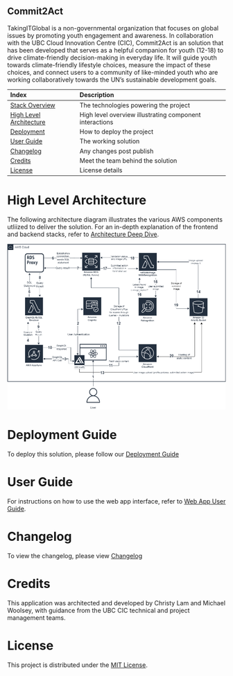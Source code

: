 ## Commit2Act

TakingITGlobal is a non-governmental organization that focuses on global issues by promoting youth engagement and awareness. In collaboration with the UBC Cloud Innovation Centre (CIC), Commit2Act is an solution that has been developed that serves as a helpful companion for youth (12-18) to drive climate-friendly decision-making in everyday life. It will guide youth towards climate-friendly lifestyle choices, measure the impact of these choices, and connect users to a community of like-minded youth who are working collaboratively towards the UN’s sustainable development goals.

| Index                                               | Description                                             |
| :-------------------------------------------------- | :------------------------------------------------------ |
| [Stack Overview](#Stack-Overview)                   | The technologies powering the project                   |
| [High Level Architecture](#High-Level-Architecture) | High level overview illustrating component interactions |
| [Deployment](#Deployment-Guide)                     | How to deploy the project                               |
| [User Guide](#User-Guide)                           | The working solution                                    |
| [Changelog](#Changelog)                             | Any changes post publish                                |
| [Credits](#Credits)                                 | Meet the team behind the solution                       |
| [License](#License)                                 | License details                                         |

# High Level Architecture

The following architecture diagram illustrates the various AWS components utliized to deliver the solution. For an in-depth explanation of the frontend and backend stacks, refer to [Architecture Deep Dive](docs/ArchitectureDeepDive.md).

![alt text](docs/images/architecture-diagram.png)

# Deployment Guide

To deploy this solution, please follow our [Deployment Guide](docs/DeploymentGuide.md)

# User Guide

For instructions on how to use the web app interface, refer to [Web App User Guide](docs/UserGuide.md).

# Changelog

To view the changelog, please view [Changelog](/CHANGELOG.md)

# Credits

This application was architected and developed by Christy Lam and Michael Woolsey, with guidance from the UBC CIC technical and project management teams.

# License

This project is distributed under the [MIT License](LICENSE).
